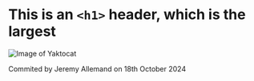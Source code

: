 # This is an `<h1>` header, which is the largest

![Image of Yaktocat](https://octodex.github.com/images/yaktocat.png)

Commited by Jeremy Allemand on 18th October 2024


